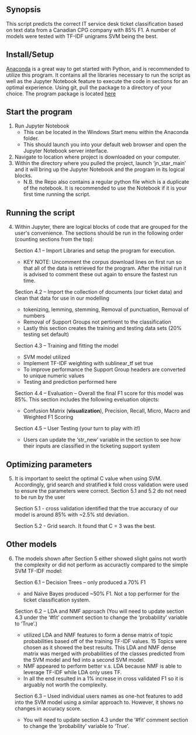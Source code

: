 ## Synopsis
This script predicts the correct IT service desk ticket classification based on text data from a Canadian CPG company with 85% F1.
A number of models were tested with TF-IDF unigrams SVM being the best.

## Install/Setup
[Anaconda](https://www.anaconda.com/download/) is a great way to get started with Python, and is recommended to utilize this program.  It contains all the libraries necessary to run the script as well as the Jupyter Notebook feature to execute the code in sections for an optimal experience.
Using git, pull the package to a directory of your choice.  The program package is located [here](https://github.com/mattbitter/CS410_TicketClassification/)

## Start the program
1. Run Jupyter Notebook
	*  This can be located in the Windows Start menu within the Anaconda folder.
	*  This should launch you into your default web browser and open the Jupyter Notebook server interface.
2. Navigate to location where project is downloaded on your computer.
3. Within the directory where you pulled the project, launch ‘jn_star_main’ and it will bring up the Jupyter Notebook and the program in its logical blocks.
	* N.B. the Repo also contains a regular python file which is a duplicate of the notebook. It is recommended to use the Notebook if it is your first time running the script.

## Running the script
4. Within Jupyter, there are logical blocks of code that are grouped for the user's convenience.  The sections should be run in the following order (counting sections from the top):

	Section 4.1 – Import Libraries and setup the program for execution.
	* KEY NOTE:  Uncomment the corpus download lines on first run so that all of the data is retrieved for the program.  After the initial run it is advised to comment these out again to ensure the fastest run time.

	Section 4.2 – Import the collection of documents (our ticket data) and clean that data for use in our modelling
	* tokenizing, lemming, stemming, Removal of punctuation, Removal of numbers
	* Removal of Support Groups not pertinent to the classification
	* Lastly this section creates the training and testing data sets (20% testing set default)
	
	Section 4.3 – Training and fitting the model
	*  SVM model utilized
	* Implement TF-IDF weighting with sublinear_tf set true 
	* To improve performance the Support Group headers are converted to unique numeric values 
	* Testing and prediction performed here
	
	Section 4.4 – Evaluation – Overall the final F1 score for this model was 85%.  This section includes the following eveluation objects:
	*  Confusion Matrix (**visualization**), Precision, Recall, Micro, Macro and Weighted F1 Scoring
	
	Section 4.5 – User Testing (your turn to play with it!)
	* Users can update the ‘str_new’ variable in the section to see how their inputs are classified in the ticketing support system

## Optimizing parameters
5. It is important to seelct the optimal C value when using SVM. Accordingly, grid search and stratified k fold cross validation were used to ensure the parameters were correct. Section 5.1 and 5.2 do not need to be run by the user

	Section 5.1 - cross validation identified that the true accuracy of our model is around 85% with ~2.5% std deviation.
	
	Section 5.2 - Grid search. It found that C = 3 was the best.

## Other models
6. The models shown after Section 5 either showed slight gains not worth the complexity or did not perform as accuractly compared to the simple SVM TF-IDF model:
	
	Section 6.1 – Decision Trees – only produced a 70% F1 
	* and Naïve Bayes produced ~50% F1.  Not a top performer for the ticket classification system.
	
	Section 6.2 – LDA and NMF approach (You will need to update section 4.3 under the ‘#fit’ comment section to change the ‘probability’ variable to ‘True’.)
	* utilized LDA and NMF features to form a dense matrix of topic probabilities based off of the training TF-IDF values. 15 Topics were chosen as it showed the best results. This LDA and NMF dense matrix was merged with probabilities of the classes predicted from the SVM model and fed into a second SVM model.
	* NMF appeared to perform better v.s. LDA because NMF is able to leverage TF-IDF while LDA only uses TF. 
	* In all the end resulted in a 1% increase in cross validated F1 so it is arguably not worth the complexity.
	
	Section 6.3 – Used individual users names as one-hot features to add into the SVM model using a similar approach to. However, it shows no changes in accuracy score.
	* You will need to update section 4.3 under the ‘#fit’ comment section to change the ‘probability’ variable to ‘True’.
